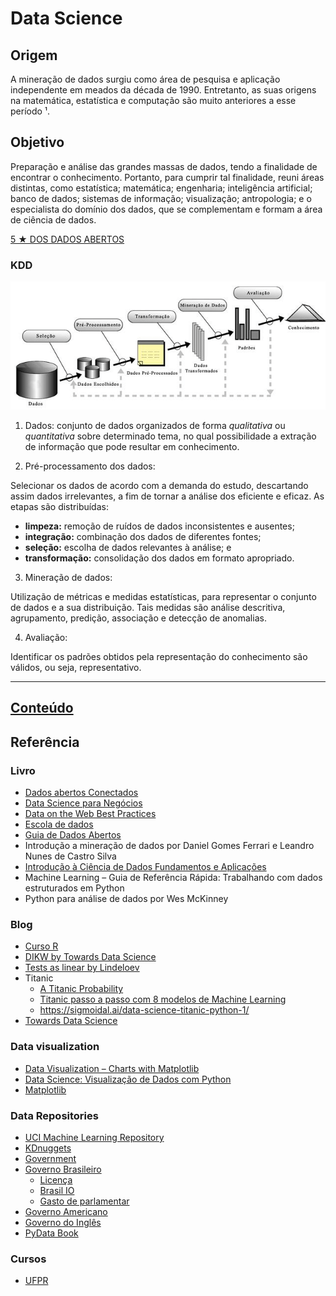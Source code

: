 # Data Science



## Origem
A mineração de dados surgiu como área de pesquisa e aplicação independente em meados da década de 1990. 
Entretanto, as suas origens na matemática, estatística e computação são muito
anteriores a esse período ¹. 

## Objetivo
Preparação e análise das grandes massas de dados, tendo a finalidade de encontrar o conhecimento.
Portanto, para cumprir tal finalidade, reuni áreas distintas, como estatística; matemática; engenharia; inteligência artificial; banco de dados; sistemas de informação; visualização; antropologia; e o especialista do domínio dos dados, que se complementam e formam a área de ciência de dados. 

[5 ★ DOS DADOS ABERTOS](https://5stardata.info/pt-BR/)

### KDD 
<p align="center">
    <img src="img/kdd/pt.png">
</p>

1. Dados: 
conjunto de dados organizados de forma *qualitativa* ou *quantitativa* sobre determinado tema, no qual possibilidade a extração de informação que pode resultar em conhecimento.

2. Pré-processamento dos dados: 

Selecionar os dados de acordo com a demanda do estudo, descartando assim dados irrelevantes, a fim de tornar a análise dos eficiente e eficaz. 
As etapas são distribuídas:
* **limpeza:** remoção de ruídos de dados inconsistentes e ausentes;
* **integração:** combinação dos dados de diferentes fontes;
* **seleção:** escolha de dados relevantes à análise; e 
* **transformação:** consolidação dos dados em formato apropriado.

3. Mineração de dados:

Utilização de métricas e medidas estatísticas, para representar o conjunto de dados e a sua distribuição. 
Tais medidas são análise descritiva, agrupamento, predição, associação e detecção de anomalias.

4. Avaliação:

Identificar os padrões obtidos pela representação do conhecimento são válidos, ou seja, representativo.

---

## [Conteúdo](https://github.com/codinginbrazil/data-science/blob/main/doc/report.pdf)


## Referência

### Livro
* [Dados abertos Conectados](https://ceweb.br/livros/dados-abertos-conectados//)
* [Data Science para Negócios](https://data-science-for-biz.com/)
* [Data on the Web Best Practices](https://w3c.br/traducoes/DWBP-pt-br/)
* [Escola de dados](https://escoladedados.org/ebooks/)
* [Guia de Dados Abertos](http://opendatahandbook.org/guide/pt_BR/)
* Introdução a mineração de dados por Daniel Gomes Ferrari e Leandro Nunes de Castro Silva
* [Introdução à Ciência de Dados Fundamentos e Aplicações](https://www.ime.usp.br/~jmsinger/MAE5755/cdados2019ago06.pdf)
* Machine Learning – Guia de Referência Rápida: Trabalhando com dados estruturados em Python
* Python para análise de dados por Wes McKinney


### Blog
* [Curso R](https://blog.curso-r.com/)
* [DIKW by Towards Data Science](https://towardsdatascience.com/rootstrap-dikw-model-32cef9ae6dfb)
* [Tests as linear by Lindeloev](https://lindeloev.github.io/tests-as-linear/)
* Titanic
    * [A Titanic Probability](https://web.stanford.edu/class/archive/cs/cs109/cs109.1166/problem12.html)
    * [Titanic passo a passo com 8 modelos de Machine Learning](https://www.kaggle.com/samukaunt/titanic-passo-a-passo-com-8-modelos-ml-pt-br)
    * https://sigmoidal.ai/data-science-titanic-python-1/
* [Towards Data Science](https://towardsdatascience.com/)

### Data visualization
* [Data Visualization – Charts with Matplotlib](https://petamind.com/data-visualization-matplotlib-python-chart/)
* [Data Science: Visualização de Dados com Python](https://www.udemy.com/course/visualizacao-de-dados-com-python/)
* [Matplotlib](https://matplotlib.org/api/_as_gen/matplotlib.pyplot.plot.html)

### Data Repositories
* [UCI Machine Learning Repository](http://archive.ics.uci.edu/ml/index.php)
* [KDnuggets](https://www.kdnuggets.com/datasets/index.html)
* [Government](https://government.github.com/)
* [Governo Brasileiro](https://dados.gov.br/)
    * [Licença](https://github.com/dadosgovbr/course-opendata-license)
    * [Brasil IO](https://brasil.io/)
    * [Gasto de parlamentar](https://serenata.ai/)
* [Governo Americano](https://www.data.gov/)
* [Governo do Inglês](https://data.gov.uk/)
* [PyData Book](https://github.com/wesm/pydata-book)

### Cursos
* [UFPR](http://cursos.leg.ufpr.br/ML4all/1parte/)

